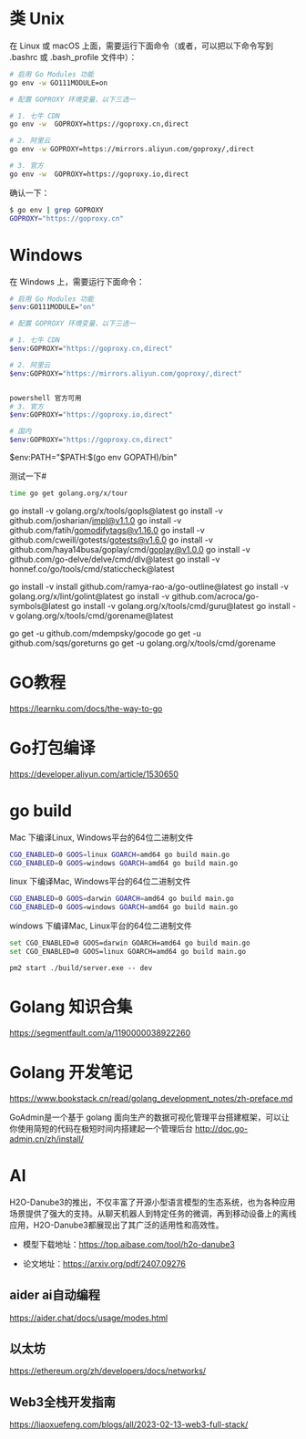 # 类 Unix
在 Linux 或 macOS 上面，需要运行下面命令（或者，可以把以下命令写到 .bashrc 或 .bash_profile 文件中）：

```bash
# 启用 Go Modules 功能
go env -w GO111MODULE=on

# 配置 GOPROXY 环境变量，以下三选一

# 1. 七牛 CDN
go env -w  GOPROXY=https://goproxy.cn,direct

# 2. 阿里云
go env -w GOPROXY=https://mirrors.aliyun.com/goproxy/,direct

# 3. 官方
go env -w  GOPROXY=https://goproxy.io,direct

```

确认一下：
```bash
$ go env | grep GOPROXY
GOPROXY="https://goproxy.cn"
```

# Windows
在 Windows 上，需要运行下面命令：
```bash
# 启用 Go Modules 功能
$env:GO111MODULE="on"

# 配置 GOPROXY 环境变量，以下三选一

# 1. 七牛 CDN
$env:GOPROXY="https://goproxy.cn,direct"

# 2. 阿里云
$env:GOPROXY="https://mirrors.aliyun.com/goproxy/,direct"


powershell 官方可用
# 3. 官方
$env:GOPROXY="https://goproxy.io,direct"

# 国内
$env:GOPROXY="https://goproxy.cn,direct"
```
$env:PATH="$PATH:$(go env GOPATH)/bin"


测试一下#

```bash
time go get golang.org/x/tour
```


go install -v golang.org/x/tools/gopls@latest
go install -v github.com/josharian/impl@v1.1.0
go install -v github.com/fatih/gomodifytags@v1.16.0
go install -v github.com/cweill/gotests/gotests@v1.6.0
go install -v github.com/haya14busa/goplay/cmd/goplay@v1.0.0
go install -v github.com/go-delve/delve/cmd/dlv@latest
go install -v honnef.co/go/tools/cmd/staticcheck@latest

go install -v install github.com/ramya-rao-a/go-outline@latest
go install -v golang.org/x/lint/golint@latest
go install -v github.com/acroca/go-symbols@latest
go install -v golang.org/x/tools/cmd/guru@latest
go install -v golang.org/x/tools/cmd/gorename@latest

go get -u github.com/mdempsky/gocode
go get -u github.com/sqs/goreturns
go get -u golang.org/x/tools/cmd/gorename


# GO教程
https://learnku.com/docs/the-way-to-go


# Go打包编译
https://developer.aliyun.com/article/1530650


# go build
Mac 下编译Linux, Windows平台的64位二进制文件
```bash
CGO_ENABLED=0 GOOS=linux GOARCH=amd64 go build main.go
CGO_ENABLED=0 GOOS=windows GOARCH=amd64 go build main.go
```

linux 下编译Mac, Windows平台的64位二进制文件
```bash
CGO_ENABLED=0 GOOS=darwin GOARCH=amd64 go build main.go
CGO_ENABLED=0 GOOS=windows GOARCH=amd64 go build main.go
```

windows 下编译Mac, Linux平台的64位二进制文件
```bash
set CGO_ENABLED=0 GOOS=darwin GOARCH=amd64 go build main.go
set CGO_ENABLED=0 GOOS=linux GOARCH=amd64 go build main.go
```

```pm2
pm2 start ./build/server.exe -- dev

```


# Golang 知识合集
https://segmentfault.com/a/1190000038922260

# Golang 开发笔记
https://www.bookstack.cn/read/golang_development_notes/zh-preface.md


GoAdmin是一个基于 golang 面向生产的数据可视化管理平台搭建框架，可以让你使用简短的代码在极短时间内搭建起一个管理后台
http://doc.go-admin.cn/zh/install/




# AI 
H2O-Danube3的推出，不仅丰富了开源小型语言模型的生态系统，也为各种应用场景提供了强大的支持。从聊天机器人到特定任务的微调，再到移动设备上的离线应用，H2O-Danube3都展现出了其广泛的适用性和高效性。

- 模型下载地址：https://top.aibase.com/tool/h2o-danube3

- 论文地址：https://arxiv.org/pdf/2407.09276


## aider ai自动编程
https://aider.chat/docs/usage/modes.html

## 以太坊
https://ethereum.org/zh/developers/docs/networks/

## Web3全栈开发指南
https://liaoxuefeng.com/blogs/all/2023-02-13-web3-full-stack/
